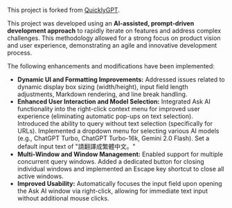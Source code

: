 This project is forked from [QuicklyGPT](https://github.com/zealotjin/quicklygpt-extension?tab=readme-ov-file).

This project was developed using an **AI-assisted, prompt-driven development approach** to rapidly iterate on features and address complex challenges. This methodology allowed for a strong focus on product vision and user experience, demonstrating an agile and innovative development process.

The following enhancements and modifications have been implemented:

- **Dynamic UI and Formatting Improvements:** Addressed issues related to dynamic display box sizing (width/height), input field length adjustments, Markdown rendering, and line break handling.
- **Enhanced User Interaction and Model Selection:** Integrated Ask AI functionality into the right-click context menu for improved user experience (eliminating automatic pop-ups on text selection). Introduced the ability to query without text selection (specifically for URLs). Implemented a dropdown menu for selecting various AI models (e.g., ChatGPT Turbo, ChatGPT Turbo-16k, Gemini 2.0 Flash). Set a default input text of "請翻譯成繁體中文。"
- **Multi-Window and Window Management:** Enabled support for multiple concurrent query windows. Added a dedicated button for closing individual windows and implemented an Escape key shortcut to close all active windows.
- **Improved Usability:** Automatically focuses the input field upon opening the Ask AI window via right-click, allowing for immediate text input without additional mouse clicks.
